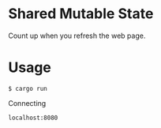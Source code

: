 # Shared Mutable State

Count up when you refresh the web page.

# Usage

```shell
$ cargo run
```

Connecting

`localhost:8080`
